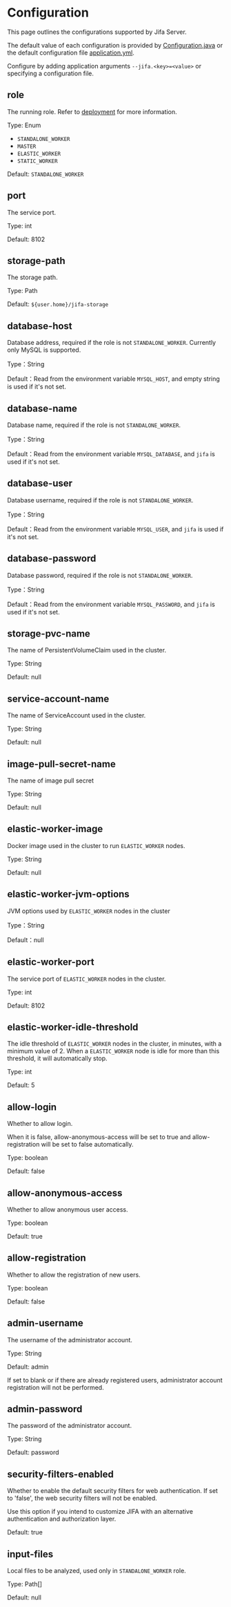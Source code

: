 # Configuration

This page outlines the configurations supported by Jifa Server.

The default value of each configuration is provided
by [Configuration.java](https://github.com/eclipse/jifa/blob/main/server/src/main/java/org/eclipse/jifa/server/Configuration.java)
or the default configuration
file [application.yml](https://github.com/eclipse/jifa/blob/main/server/src/main/resources/application.yml).

Configure by adding application arguments `--jifa.<key>=<value>` or specifying a configuration file.

## role

The running role. Refer to [deployment](./deployment.md) for more information.

Type: Enum

- `STANDALONE_WORKER`
- `MASTER`
- `ELASTIC_WORKER`
- `STATIC_WORKER`

Default: `STANDALONE_WORKER`

## port

The service port.

Type: int

Default: 8102

## storage-path

The storage path.

Type: Path

Default: `${user.home}/jifa-storage`

## database-host

Database address, required if the role is not `STANDALONE_WORKER`. Currently only MySQL is supported.

Type：String

Default：Read from the environment variable `MYSQL_HOST`, and empty string is used if it's not set.

## database-name

Database name, required if the role is not `STANDALONE_WORKER`.

Type：String

Default：Read from the environment variable `MYSQL_DATABASE`, and `jifa` is used if it's not set.

## database-user

Database username, required if the role is not `STANDALONE_WORKER`.

Type：String

Default：Read from the environment variable `MYSQL_USER`, and `jifa` is used if it's not set.

## database-password

Database password, required if the role is not `STANDALONE_WORKER`.

Type：String

Default：Read from the environment variable `MYSQL_PASSWORD`, and `jifa` is used if it's not set.

## storage-pvc-name

The name of PersistentVolumeClaim used in the cluster.

Type: String

Default: null

## service-account-name

The name of ServiceAccount used in the cluster.

Type: String

Default: null

## image-pull-secret-name

The name of image pull secret

Type: String

Default: null

## elastic-worker-image

Docker image used in the cluster to run `ELASTIC_WORKER` nodes.

Type: String

Default: null

## elastic-worker-jvm-options

JVM options used by `ELASTIC_WORKER` nodes in the cluster

Type：String

Default：null

## elastic-worker-port

The service port of `ELASTIC_WORKER` nodes in the cluster.

Type: int

Default: 8102

## elastic-worker-idle-threshold

The idle threshold of `ELASTIC_WORKER` nodes in the cluster, in minutes, with a minimum value of 2. When
a `ELASTIC_WORKER` node is idle for more than this threshold, it will automatically stop.

Type: int

Default: 5

## allow-login

Whether to allow login.

When it is false, allow-anonymous-access will be set to true and allow-registration will be set to false automatically.

Type: boolean

Default: false

## allow-anonymous-access

Whether to allow anonymous user access.

Type: boolean

Default: true

## allow-registration

Whether to allow the registration of new users.

Type: boolean

Default: false

## admin-username

The username of the administrator account.

Type: String

Default: admin

If set to blank or if there are already registered users, administrator account registration will not be performed.

## admin-password

The password of the administrator account.

Type: String

Default: password

## security-filters-enabled

Whether to enable the default security filters for web authentication. If set to 'false', the web security filters will not be enabled.

Use this option if you intend to customize JIFA with an alternative authentication and authorization layer.

Default: true

## input-files

Local files to be analyzed, used only in `STANDALONE_WORKER` role.

Type: Path[]

Default: null
